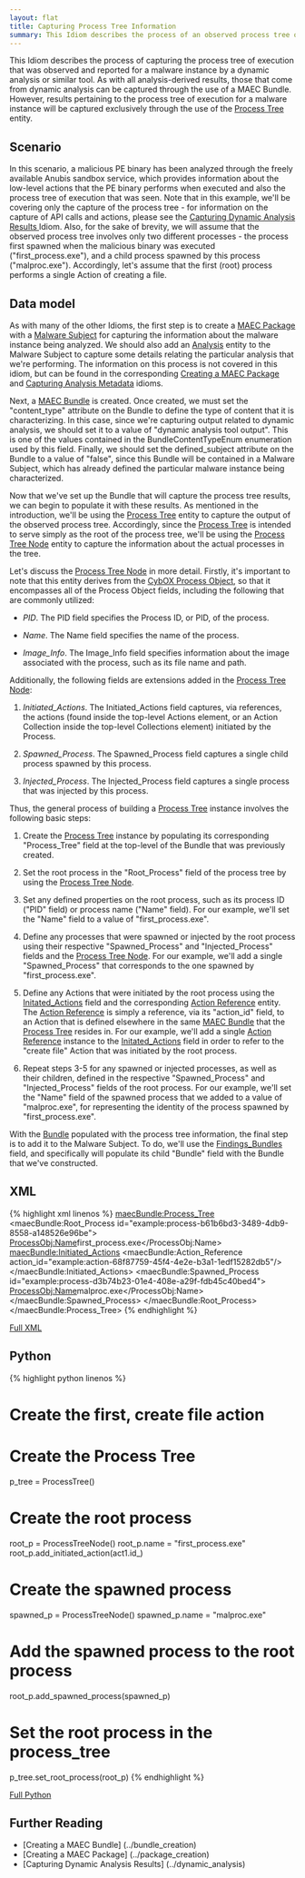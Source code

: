 ```yaml
---
layout: flat
title: Capturing Process Tree Information
summary: This Idiom describes the process of an observed process tree of execution for a malware instance, as reported through a dynamic analysis or similar tool.
---
```


This Idiom describes the process of capturing the process tree of execution that was observed and reported for a malware instance by a dynamic analysis or similar tool. As with all analysis-derived results, those that come from dynamic analysis can be captured through the use of a MAEC Bundle. However, results pertaining to the process tree of execution for a malware instance will be captured exclusively through the use of the [Process Tree](/data-model/{{site.current_version}}/maecBundle/ProcessTreeType) entity.

## Scenario

In this scenario, a malicious PE binary has been analyzed through the freely available Anubis sandbox service, which provides information about the low-level actions that the PE binary performs when executed and also the process tree of execution that was seen. Note that in this example, we'll be covering only the capture of the process tree - for information on the capture of API calls and actions, please see the [Capturing Dynamic Analysis Results ](../dynamic_analysis) Idiom. Also, for the sake of brevity, we will assume that the observed process tree involves only two different processes - the process first spawned when the malicious binary was executed ("first_process.exe"), and a child process spawned by this process ("malproc.exe"). Accordingly, let's assume that the first (root) process performs a single Action of creating a file.

## Data model
As with many of the other Idioms, the first step is to create a [MAEC Package](/data-model/{{site.current_version}}/maecPackage/PackageType) with a [Malware Subject](/data-model/{{site.current_version}}/maecPackage/MalwareSubjectType) for capturing the information about the malware instance being analyzed. We should also add an [Analysis](/data-model/{{site.current_version}}/maecPackage/AnalysisType) entity to the Malware Subject to capture some details relating the particular analysis that we're performing. The information on this process is not covered in this idiom, but can be found in the corresponding [Creating a MAEC Package](../package_creation) and [Capturing Analysis Metadata](../analysis_metadata) idioms.

Next, a [MAEC Bundle](/data-model/{{site.current_version}}/maecBundle/BundleType) is created. Once created, we must set the "content_type" attribute on the Bundle to define the type of content that it is characterizing.  In this case, since we're capturing output related to dynamic analysis, we should set it to a value of "dynamic analysis tool output". This is one of the values contained in the BundleContentTypeEnum enumeration used by this field. Finally, we should set the defined_subject attribute on the Bundle to a value of "false", since this Bundle will be contained in a Malware Subject, which has already defined the particular malware instance being characterized.

Now that we've set up the Bundle that will capture the process tree results, we can begin to populate it with these results. As mentioned in the introduction, we'll be using the [Process Tree](/data-model/{{site.current_version}}/maecBundle/ProcessTreeType) entity to capture the output of the observed process tree. Accordingly, since the [Process Tree](/data-model/{{site.current_version}}/maecBundle/ProcessTreeType) is intended to serve simply as the root of the process tree, we'll be using the [Process Tree Node](/data-model/{{site.current_version}}/maecBundle/ProcessTreeNodeType) entity to capture the information about the actual processes in the tree. 

Let's discuss the [Process Tree Node](/data-model/{{site.current_version}}/maecBundle/ProcessTreeNodeType) in more detail. Firstly, it's important to note that this entity derives from the [CybOX Process Object](/data-model/{{site.current_version}}/ProcessObj/ProcessObjectType), so that it encompasses all of the Process Object fields, including the following that are commonly utilized:

*	*PID*. The PID field specifies the Process ID, or PID, of the process.

*	*Name*. The Name field specifies the name of the process.

*	*Image_Info*. The Image_Info field specifies information about the image associated with the process, such as its file name and path.

Additionally, the following fields are extensions added in the [Process Tree Node](/data-model/{{site.current_version}}/maecBundle/ProcessTreeNodeType):

1.	*Initiated_Actions*. The Initiated_Actions field captures, via references, the actions (found inside the top-level Actions element, or an Action Collection inside the top-level Collections element) initiated by the Process.

2.	*Spawned_Process*. The Spawned_Process field captures a single child process spawned by this process.

3.	*Injected_Process*. The Injected_Process field captures a single process that was injected by this process.

Thus, the general process of building a [Process Tree](/data-model/{{site.current_version}}/maecBundle/ProcessTreeType) instance involves the following basic steps:

1.	Create the [Process Tree](/data-model/{{site.current_version}}/maecBundle/ProcessTreeType) instance by populating its corresponding "Process_Tree" field at the top-level of the Bundle that was previously created. 

2.	Set the root process in the "Root_Process" field of the process tree by using the [Process Tree Node](/data-model/{{site.current_version}}/maecBundle/ProcessTreeNodeType). 

3.	Set any defined properties on the root process, such as its process ID ("PID" field) or process name ("Name" field). For our example, we'll set the "Name" field to a value of "first_process.exe". 

4.	Define any processes that were spawned or injected by the root process using their respective "Spawned_Process" and "Injected_Process" fields and the [Process Tree Node](/data-model/{{site.current_version}}/maecBundle/ProcessTreeNodeType). For our example, we'll add a single "Spawned_Process" that corresponds to the one spawned by "first_process.exe". 

5.	Define any Actions that were initiated by the root process using the [Initated_Actions](/data-model/{{site.current_version}}/maecBundle/ActionReferenceListType) field and the corresponding [Action Reference](/data-model/{{site.current_version}}/cybox/ActionReferenceType) entity. The [Action Reference](/data-model/{{site.current_version}}/cybox/ActionReferenceType) is simply a reference, via its "action_id" field, to an Action that is defined elsewhere in the same [MAEC Bundle](/data-model/{{site.current_version}}/maecBundle/BundleType) that the [Process Tree](/data-model/{{site.current_version}}/maecBundle/ProcessTreeType) resides in. For our example, we'll add a single [Action Reference](/data-model/{{site.current_version}}/cybox/ActionReferenceType) instance to the [Initated_Actions](/data-model/{{site.current_version}}/maecBundle/ActionReferenceListType) field in order to refer to the "create file" Action that was initiated by the root process.

6.	Repeat steps 3-5 for any spawned or injected processes, as well as their children, defined in the respective "Spawned_Process" and "Injected_Process" fields of the root process.  For our example, we'll set the "Name" field of the spawned process that we added to a value of "malproc.exe", for representing the identity of the process spawned by "first_process.exe".

With the [Bundle](/data-model/{{site.current_version}}/maecBundle/BundleType) populated with the process tree information, the final step is to add it to the Malware Subject. To do, we'll use the [Findings_Bundles](/data-model/{{site.current_version}}/maecPackage/FindingsBundleListType) field, and specifically will populate its child "Bundle" field with the Bundle that we've constructed.

## XML

{% highlight xml linenos %}
<maecBundle:Process_Tree>
	<maecBundle:Root_Process id="example:process-b61b6bd3-3489-4db9-8558-a148526e96be">
		<ProcessObj:Name>first_process.exe</ProcessObj:Name>
		<maecBundle:Initiated_Actions>
			<maecBundle:Action_Reference action_id="example:action-68f87759-45f4-4e2e-b3a1-1edf15282db5"/>
		</maecBundle:Initiated_Actions>
		<maecBundle:Spawned_Process id="example:process-d3b74b23-01e4-408e-a29f-fdb45c40bed4">
			<ProcessObj:Name>malproc.exe</ProcessObj:Name>
		</maecBundle:Spawned_Process>
	</maecBundle:Root_Process>
</maecBundle:Process_Tree>
{% endhighlight %}

[Full XML](maec_process_tree.xml)
## Python

{% highlight python linenos %}
# Create the first, create file action
# Create the Process Tree
p_tree = ProcessTree()

# Create the root process
root_p = ProcessTreeNode()
root_p.name = "first_process.exe"
root_p.add_initiated_action(act1.id_)

# Create the spawned process
spawned_p = ProcessTreeNode()
spawned_p.name = "malproc.exe"

# Add the spawned process to the root process
root_p.add_spawned_process(spawned_p)

# Set the root process in the process_tree
p_tree.set_root_process(root_p)
{% endhighlight %}

[Full Python](maec_process_tree.py)

## Further Reading
* [Creating a MAEC Bundle] (../bundle_creation)
* [Creating a MAEC Package] (../package_creation)
* [Capturing Dynamic Analysis Results] (../dynamic_analysis)